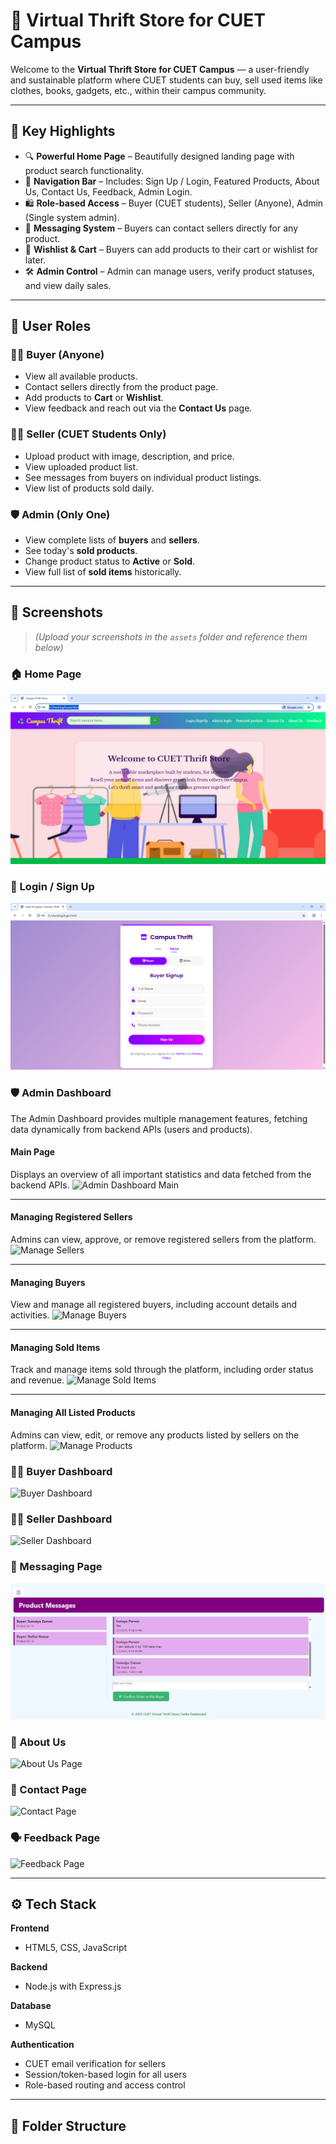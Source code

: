 # 🧥 Virtual Thrift Store for CUET Campus

Welcome to the **Virtual Thrift Store for CUET Campus** — a user-friendly and sustainable platform where CUET students can buy, sell used items like clothes, books, gadgets, etc., within their campus community.

---

## 🌟 Key Highlights

- 🔍 **Powerful Home Page** – Beautifully designed landing page with product search functionality.
- 🧭 **Navigation Bar** – Includes: Sign Up / Login, Featured Products, About Us, Contact Us, Feedback, Admin Login.
- 🛍️ **Role-based Access** – Buyer (CUET students), Seller (Anyone), Admin (Single system admin).
- 💬 **Messaging System** – Buyers can contact sellers directly for any product.
- 🛒 **Wishlist & Cart** – Buyers can add products to their cart or wishlist for later.
- 🛠️ **Admin Control** – Admin can manage users, verify product statuses, and view daily sales.

---

## 👥 User Roles

### 👩‍🎓 Buyer (Anyone)
- View all available products.
- Contact sellers directly from the product page.
- Add products to **Cart** or **Wishlist**.
- View feedback and reach out via the **Contact Us** page.

### 🧑‍🔧 Seller (CUET Students Only)
- Upload product with image, description, and price.
- View uploaded product list.
- See messages from buyers on individual product listings.
- View list of products sold daily.

### 🛡️ Admin (Only One)
- View complete lists of **buyers** and **sellers**.
- See today's **sold products**.
- Change product status to **Active** or **Sold**.
- View full list of **sold items** historically.

---

## 📸 Screenshots

> *(Upload your screenshots in the `assets` folder and reference them below)*

### 🏠 Home Page
![Home Page](homeCSS.png)

### 🔐 Login / Sign Up
![Login Page](SignupCSS.png)

### 🛡️ Admin Dashboard

The Admin Dashboard provides multiple management features, fetching data dynamically from backend APIs (users and products).

#### Main Page
Displays an overview of all important statistics and data fetched from the backend APIs.
![Admin Dashboard Main](admin11.png)

---

#### Managing Registered Sellers
Admins can view, approve, or remove registered sellers from the platform.
![Manage Sellers](admin22.png)

---

#### Managing Buyers
View and manage all registered buyers, including account details and activities.
![Manage Buyers](admin44.png)

---

#### Managing Sold Items
Track and manage items sold through the platform, including order status and revenue.
![Manage Sold Items](admin-dashboard-sold-items.png)

---

#### Managing All Listed Products
Admins can view, edit, or remove any products listed by sellers on the platform.
![Manage Products](admin33.png)


### 👩‍🎓 Buyer Dashboard
![Buyer Dashboard](buyer-dashboard.png)

### 🧑‍🔧 Seller Dashboard
![Seller Dashboard](seller-dashboard.png)

### 💬 Messaging Page
![Messaging Page](seller_message.jpg)

### 📝 About Us
![About Us Page](./assets/about-page.png)

### 📩 Contact Page
![Contact Page](./assets/contact-page.png)

### 🗣️ Feedback Page
![Feedback Page](./assets/feedback-page.png)

---

## ⚙️ Tech Stack

**Frontend**
- HTML5, CSS, JavaScript

**Backend**
- Node.js with Express.js
  
**Database**
- MySQL 

**Authentication**
- CUET email verification for sellers
- Session/token-based login for all users
- Role-based routing and access control

---

## 📂 Folder Structure

